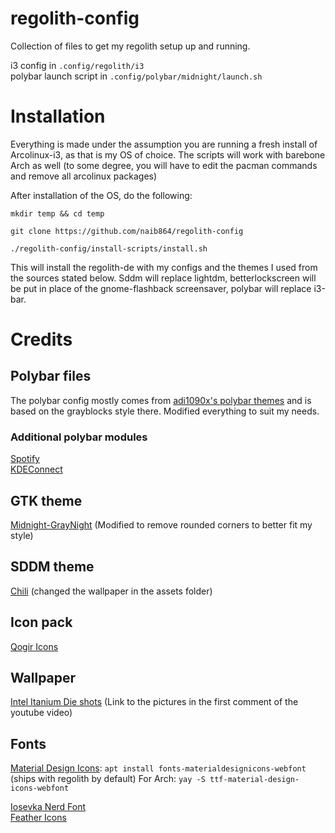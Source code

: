 # regolith-config
Collection of files to get my regolith setup up and running.

i3 config in `.config/regolith/i3`  
polybar launch script in `.config/polybar/midnight/launch.sh`



# Installation

Everything is made under the assumption you are running a fresh install of Arcolinux-i3, as that is my OS of choice. The scripts will work with barebone Arch as well (to some degree, you will have to edit the pacman commands and remove all arcolinux packages)

After installation of the OS, do the following:

`mkdir temp && cd temp`   

`git clone https://github.com/naib864/regolith-config`

`./regolith-config/install-scripts/install.sh`

This will install the regolith-de with my configs and the themes I used from the sources stated below.
Sddm will replace lightdm, betterlockscreen will be put in place of the gnome-flashback screensaver, polybar will replace i3-bar.

# Credits

## Polybar files

The polybar config mostly comes from [adi1090x's polybar themes](https://github.com/adi1090x/polybar-themes) and is based on the grayblocks style there. Modified everything to suit my needs.

### Additional polybar modules
[Spotify](https://github.com/mihirlad55/polybar-spotify-module)  
[KDEConnect](https://github.com/haideralipunjabi/polybar-kdeconnect)

## GTK theme
[Midnight-GrayNight](https://github.com/i-mint/midnight/tree/master/Midnight-GrayNight) (Modified to remove rounded corners to better fit my style)

## SDDM theme

[Chili](https://github.com/MarianArlt/sddm-chili) (changed the wallpaper in the assets folder)

## Icon pack
[Qogir Icons](https://github.com/vinceliuice/Qogir-icon-theme/)

## Wallpaper
[Intel Itanium Die shots](https://www.youtube.com/watch?v=Lqz5ZtiCmYk) (Link to the pictures in the first comment of the youtube video)

## Fonts
[Material Design Icons](https://github.com/Templarian/MaterialDesign-Webfont): `apt install fonts-materialdesignicons-webfont` (ships with regolith by default)
For Arch: `yay -S ttf-material-design-icons-webfont`  

[Iosevka Nerd Font](https://github.com/ryanoasis/nerd-fonts/tree/master/patched-fonts/Iosevka)  
[Feather Icons](https://feathericons.com/)